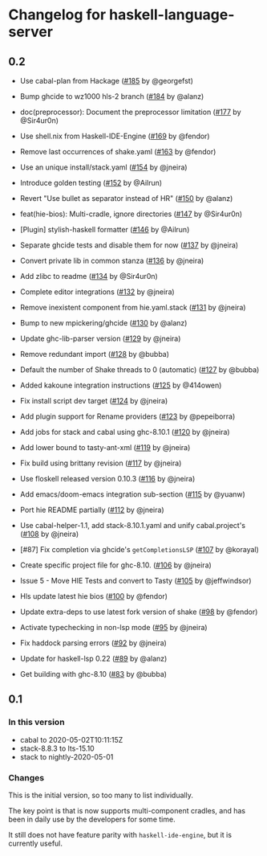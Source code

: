 # Changelog for haskell-language-server

## 0.2

- Use cabal-plan from Hackage
([#185](https://github.com/haskell/haskell-ide-engine/pull/185) by @georgefst)

- Bump ghcide to wz1000 hls-2 branch
([#184](https://github.com/haskell/haskell-ide-engine/pull/184) by @alanz)

- doc(preprocessor): Document the preprocessor limitation
([#177](https://github.com/haskell/haskell-ide-engine/pull/177) by @Sir4ur0n)

- Use shell.nix from Haskell-IDE-Engine
([#169](https://github.com/haskell/haskell-ide-engine/pull/169) by @fendor)

- Remove last occurrences of shake.yaml
([#163](https://github.com/haskell/haskell-ide-engine/pull/163) by @fendor)

- Use an unique install/stack.yaml
([#154](https://github.com/haskell/haskell-ide-engine/pull/154) by @jneira)

- Introduce golden testing
([#152](https://github.com/haskell/haskell-ide-engine/pull/152) by @Ailrun)

- Revert "Use bullet as separator instead of HR"
([#150](https://github.com/haskell/haskell-ide-engine/pull/150) by @alanz)

- feat(hie-bios): Multi-cradle, ignore directories
([#147](https://github.com/haskell/haskell-ide-engine/pull/147) by @Sir4ur0n)

- [Plugin] stylish-haskell formatter
([#146](https://github.com/haskell/haskell-ide-engine/pull/146) by @Ailrun)

- Separate ghcide tests and disable them for now
([#137](https://github.com/haskell/haskell-ide-engine/pull/137) by @jneira)

- Convert private lib in common stanza
([#136](https://github.com/haskell/haskell-ide-engine/pull/136) by @jneira)

- Add zlibc to readme
([#134](https://github.com/haskell/haskell-ide-engine/pull/134) by @Sir4ur0n)

- Complete editor integrations
([#132](https://github.com/haskell/haskell-ide-engine/pull/132) by @jneira)

- Remove inexistent component from hie.yaml.stack
([#131](https://github.com/haskell/haskell-ide-engine/pull/131) by @jneira)

- Bump to new mpickering/ghcide
([#130](https://github.com/haskell/haskell-ide-engine/pull/130) by @alanz)

- Update ghc-lib-parser version
([#129](https://github.com/haskell/haskell-ide-engine/pull/129) by @jneira)

- Remove redundant import
([#128](https://github.com/haskell/haskell-ide-engine/pull/128) by @bubba)

- Default the number of Shake threads to 0 (automatic)
([#127](https://github.com/haskell/haskell-ide-engine/pull/127) by @bubba)

- Added kakoune integration instructions
([#125](https://github.com/haskell/haskell-ide-engine/pull/125) by @414owen)

- Fix install script dev target
([#124](https://github.com/haskell/haskell-ide-engine/pull/124) by @jneira)

- Add plugin support for Rename providers
([#123](https://github.com/haskell/haskell-ide-engine/pull/123) by @pepeiborra)

- Add jobs for stack and cabal using ghc-8.10.1
([#120](https://github.com/haskell/haskell-ide-engine/pull/120) by @jneira)

- Add lower bound to tasty-ant-xml
([#119](https://github.com/haskell/haskell-ide-engine/pull/119) by @jneira)

- Fix build using brittany revision
([#117](https://github.com/haskell/haskell-ide-engine/pull/117) by @jneira)

- Use floskell released version 0.10.3
([#116](https://github.com/haskell/haskell-ide-engine/pull/116) by @jneira)

- Add emacs/doom-emacs integration sub-section
([#115](https://github.com/haskell/haskell-ide-engine/pull/115) by @yuanw)

- Port hie README partially
([#112](https://github.com/haskell/haskell-ide-engine/pull/112) by @jneira)

- Use cabal-helper-1.1, add stack-8.10.1.yaml and unify cabal.project's
([#108](https://github.com/haskell/haskell-ide-engine/pull/108) by @jneira)

- [#87] Fix completion via ghcide's `getCompletionsLSP`
([#107](https://github.com/haskell/haskell-ide-engine/pull/107) by @korayal)

- Create specific project file for ghc-8.10.
([#106](https://github.com/haskell/haskell-ide-engine/pull/106) by @jneira)

- Issue 5 - Move HIE Tests and convert to Tasty
([#105](https://github.com/haskell/haskell-ide-engine/pull/105) by @jeffwindsor)

- Hls update latest hie bios
([#100](https://github.com/haskell/haskell-ide-engine/pull/100) by @fendor)

- Update extra-deps to use latest fork version of shake
([#98](https://github.com/haskell/haskell-ide-engine/pull/98) by @fendor)

- Activate typechecking in non-lsp mode
([#95](https://github.com/haskell/haskell-ide-engine/pull/95) by @jneira)

- Fix haddock parsing errors
([#92](https://github.com/haskell/haskell-ide-engine/pull/92) by @jneira)

- Update for haskell-lsp 0.22
([#89](https://github.com/haskell/haskell-ide-engine/pull/89) by @alanz)

- Get building with ghc-8.10
([#83](https://github.com/haskell/haskell-ide-engine/pull/83) by @bubba)

## 0.1

### In this version

- cabal to 2020-05-02T10:11:15Z
- stack-8.8.3 to lts-15.10
- stack to nightly-2020-05-01

### Changes

This is the initial version, so too many to list individually.

The key point is that is now supports multi-component cradles, and has been in
daily use by the developers for some time.

It still does not have feature parity with `haskell-ide-engine`, but it is
currently useful.
